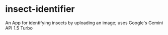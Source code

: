 # insect-identifier
An App for identifying insects by uploading an image; uses Google's Gemini API 1.5 Turbo
